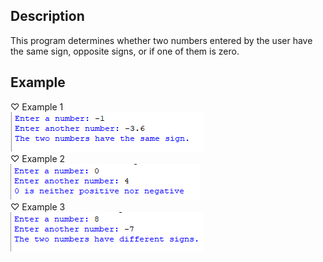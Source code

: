 ## Description 
This program determines whether two numbers entered by the user have the same sign, opposite signs, or if one of them is zero.
## Example
♡ Example 1   
<img src="example1.png">  
♡ Example 2   
<img src="example2.png">  
♡ Example 3    
<img src="example3.png">
